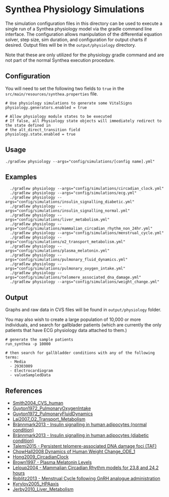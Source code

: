 # Synthea Physiology Simulations

The simulation configuration files in this directory can be used to execute
a single run of a Synthea physiology model via the gradle command line interface.
The configuration allows manipulation of the differential equation solver, step
size, sim duration, and configuration for output charts if desired. Output
files will be in the `output/physiology` directory.

Note that these are only utilized for the physiology gradle command and are not
part of the normal Synthea execution procedure.


## Configuration  

You will need to set the following two fields to `true` in the `src/main/resources/synthea.properties` file.  

```
# Use physiology simulations to generate some VitalSigns
physiology.generators.enabled = true

# Allow physiology module states to be executed
# If false, all Physiology state objects will immediately redirect to the state defined in
# the alt_direct_transition field
physiology.state.enabled = true
```

## Usage

`./gradlew physiology --args="config/simulations/[config name].yml"`


## Examples  

```
  ./gradlew physiology --args="config/simulations/circadian_clock.yml"
  ./gradlew physiology --args="config/simulations/ecg.yml"
  ./gradlew physiology --args="config/simulations/insulin_signalling_diabetic.yml"
  ./gradlew physiology --args="config/simulations/insulin_signalling_normal.yml"
  ./gradlew physiology --args="config/simulations/liver_metabolism.yml"
  ./gradlew physiology --args="config/simulations/mammalian_circadian_rhythm_non_24hr.yml"
  ./gradlew physiology --args="config/simulations/menstrual_cycle.yml"
  ./gradlew physiology --args="config/simulations/o2_transport_metabolism.yml"
  ./gradlew physiology --args="config/simulations/plasma_melatonin.yml"  
  ./gradlew physiology --args="config/simulations/pulmonary_fluid_dynamics.yml"
  ./gradlew physiology --args="config/simulations/pulmonary_oxygen_intake.yml"
  ./gradlew physiology --args="config/simulations/telomere_associated_dna_damage.yml"
  ./gradlew physiology --args="config/simulations/weight_change.yml"
```

## Output 

Graphs and raw data in CVS files will be found in `output/physiology` folder.  

You may also wish to create a large population of 10,000 or more individuals, and search for gallblader patients (which are currently the only patients that have ECG physiology data attached to them.)

```
# generate the sample patients
run_synthea -p 10000

# then search for gallbladder conditions with any of the following terms:
  - Media
  - 29303009 
  - Electrocardiogram
  - valueSampledData
```

## References  

- [Smith2004_CVS_human](https://www.ebi.ac.uk/biomodels/MODEL1006230000) 
- [Guyton1972_PulmonaryOxygenIntake](https://www.ebi.ac.uk/biomodels/MODEL0911047946) 
- [Guyton1972_PulmonaryFluidDynamics](https://www.ebi.ac.uk/biomodels/MODEL0911091440) 
- [Lai2007_O2_Transport_Metabolism](https://www.ebi.ac.uk/biomodels/BIOMD0000000248) 
- [Brännmark2013 - Insulin signalling in human adipocytes (normal condition)](https://www.ebi.ac.uk/biomodels/BIOMD0000000448) 
- [Brännmark2013 - Insulin signalling in human adipocytes (diabetic condition)](https://www.ebi.ac.uk/biomodels/BIOMD0000000449) 
- [Talemi2015 - Persistent telomere-associated DNA damage foci (TAF)](https://www.ebi.ac.uk/biomodels/MODEL1412200000) 
- [ChowHall2008 Dynamics of Human Weight Change_ODE_1](https://www.ebi.ac.uk/biomodels/BIOMD0000000901) 
- [Hong2009_CircadianClock](https://www.ebi.ac.uk/biomodels/BIOMD0000000216) 
- [Brown1997 - Plasma Melatonin Levels](https://www.ebi.ac.uk/biomodels/BIOMD0000000672) 
- [Leloup2004 - Mammalian Circadian Rhythm models for 23.8 and 24.2 hours](https://www.ebi.ac.uk/biomodels/BIOMD0000000975)  
- [Roblitz2013 - Menstrual Cycle following GnRH analogue administration](https://www.ebi.ac.uk/biomodels/BIOMD0000000494) 
- [Kyrylov2005_HPAaxis](https://www.ebi.ac.uk/biomodels/MODEL0478740924) 
- [Jerby2010_Liver_Metabolism](https://www.ebi.ac.uk/biomodels/MODEL1009150002)


